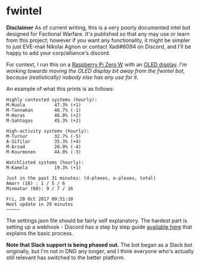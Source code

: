 # fwintel

**Disclaimer**
As of current writing, this is a very poorly documented intel bot designed for Factional Warfare.  It's published so that any may use or learn from this project; however if you want any functionality, it might be simpler to just EVE-mail Nikolai Agnon or contact Xadi#6094 on Discord, and I'll be happy to add your corp/alliance's discord.  

For context, I run this on a [Raspberry Pi Zero W](https://www.adafruit.com/product/3409) with an [OLED display](https://learn.adafruit.com/adafruit-pioled-128x32-mini-oled-for-raspberry-pi).  *I'm working towards moving the OLED display bit away from the fwintel bot, because (realistically) nobody else has any use for it.*

An example of what this prints is as follows:
```
Highly contested systems (hourly):
M-Huola           47.3% (+1)
M-Tannakan        46.7% (-1)
M-Haras           46.0% (+2)
M-Sahtogas        45.3% (+2)

High-activity systems (hourly):
M-Turnur          32.7% (-5)
A-Sifilar         35.3% (+4)
M-Arzad           20.0% (-4)
M-Kourmonen       44.0% (-3)

Watchlisted systems (hourly):
M-Kamela          19.3% (+1)

Just in the past 31 minutes: (d-plexes, o-plexes, total)
Amarr (10) : 1 / 5 / 6
Minmatar (60): 9 / 7 / 16

Fri, 20 Oct 2017 09:51:10
Next update in 29 minutes
~~~~~
```

The settings.json file should be fairly self explanatory.  The hardest part is setting up a webhook - Discord has a step by step guide [available here](https://support.discordapp.com/hc/en-us/articles/228383668) that explains the basic process.

**Note that Slack support is being phased out.**  The bot began as a Slack bot originally, but I'm not in DNG any longer, and I think everyone who's actually still relevant has switched to the better platform.
